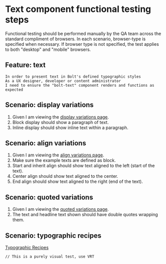 # Text component functional testing steps

Functional testing should be performed manually by the QA team across the standard compliment of browsers. In each scenario, browser-type is specified when necessary. If browser type is not specified, the test applies to both "desktop" and "mobile" browsers.

## Feature: text

    In order to present text in Bolt's defined typographic styles
    As a UX designer, developer or content administrator
    I need to ensure the "bolt-text" component renders and functions as expected

## Scenario: display variations

1. Given I am viewing the [display variations page](https://boltdesignsystem.com/pattern-lab/patterns/40-components-text-20-text-display-variations/40-components-text-20-text-display-variations.html).
2. Block display should show a paragraph of text.
3. Inline display should show inline text within a paragraph.

## Scenario: align variations

1. Given I am viewing the [align variations page](https://boltdesignsystem.com/pattern-lab/patterns/40-components-text-30-text-align-variations/40-components-text-30-text-align-variations.html).
2. Make sure the example texts are defined as block.
3. Start and inherit align should show text aligned to the left (start of the text).
4. Center align should show text aligned to the center.
5. End align should show text aligned to the right (end of the text).

## Scenario: quoted variations

1. Given I am viewing the [quoted variations page](https://boltdesignsystem.com/pattern-lab/patterns/40-components-text-40-text-quoted/40-components-text-40-text-quoted.html).
2. The text and headline text shown should have double quotes wrapping them.

## Scenario: typographic recipes

[Typographic Recipes](https://master.boltdesignsystem.com/pattern-lab/patterns/40-components-text-10-text-typographic-recipes/40-components-text-10-text-typographic-recipes.html)

`// This is a purely visual test, use VRT`
